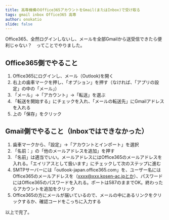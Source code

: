 ```yaml
---
title: 高専機構のOffice365アカウントをGmail(またはInbox)で受け取る
tags: gmail inbox Office365 高専
author: onokatio
slide: false
---
```

Office365、全然ログインしないし、メールを全部Gmailから送受信できたら便利じゃない？　ってことでやりました。

## Office365側でやること

1. Office365にログインし、メール（Outlook)を開く
2. 右上の歯車マークを押し、「オプション」を押す（なければ、「アプリの設定」の中の「メール」）
3. 「メール」→「アカウント」→「転送」を選ぶ
4. 「転送を開始する」にチェックを入れ、「メールの転送先」にGmailアドレスを入れる
5. 上の「保存」をクリック

## Gmail側でやること（Inboxではできなかった）

1. 歯車マークから、「設定」→「アカウントとインポート」を選択
2. 「名前：」の「他のメールアドレスを追加」を押す
3. 「名前」は適当でいい。メールアドレスにはOffice365のメールアドレスを入れる。「エイリアスとして扱います」にチェックして次のステップに進む
4. SMTPサーバーには「outlook-japan.office365.com」を、ユーザー名にはOffice365のメールアドレスを（xxxx@xxx.kosen-ac.jpとか）、パスワードにはOffice365のパスワードを入れる。ポートは587のままでOK。終わったらアカウントを追加をクリック
5. Office365の方にメールが届いているので、メールの中にあるリンクをクリックするか、確認コードをこっちに入力する




以上で完了。

